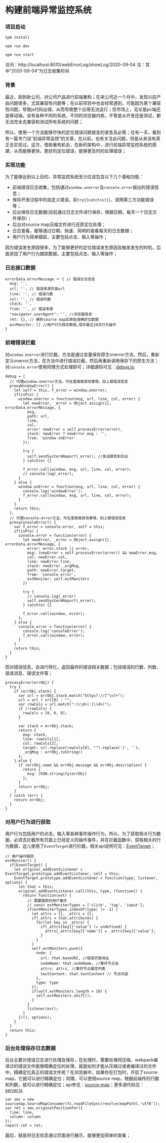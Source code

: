 # 构建前端异常监控系统

### 项目启动

```
npm install

npm run dev

npm run start
```
访问：http://localhost:8010/webErrorLog/showLog/2020-09-04 
注：其中“2020-09-04”为日志收集时间

### 背景

最近，刚到新公司，对公司产品进行前端重构；在来公司近一个月中，发现以前产品问题很多，尤其兼容性问题等；在以前项目中也会经常遇到，可能因为某个兼容性问题，导致js代码出错，从而导致整个应用无法运行；但市场上，无论是pc端还是移动端，会有各种不同的系统，不同的浏览器内核，不管是从开发还是测试，都无法完全去兼容和测试所有系统的问题；

所以，使用一个方法能够尽快的定位错误问题就变的紧急及必需；在有一天，看到有一篇专门谈“前端异常监控”的文章，在以前，也有关注此问题，但是从来没有真正去实现过。这次，借助重构机会，在新的架构中，进行前端异常监控系统的搭建，从而能够更快，更好的定位错误，能够更及时的处理错误；

### 实现功能

为了能够达到以上目的，异常监控系统至少应该包含以下几个基础功能：

- 前端错误日志收集，包括通过```window.onerror```及```console.error```报出的错误信息；
- 保存开发过程中的自定义错误，如```try{}catch(e){}```、调用第三方功能错误等；
- 后台保存日志数据(目前通过日志文件进行保存，根据日期，每天一个日志文件保存)；
- 后台对source map压缩文件进行还原定位处理；
- 日志查看，能够通过日期，快速、简明的查看每天的日志数据；
- 用户行为简单跟踪，主要包括点击、输入等操作；

因为错误发生原因很多，为了能够更好的定位错误发生原因及触发发生的时机，后面添加了用户行为跟踪数据，主要包括点击、输入等操作；

### 日志接口数据

```
errorData.errorMessage ＝ { // 错误日志信息
  msg: '',
  url: '', // 错误来源页面url
  line: '', // 错误行数
  col: '', // 错误列数
  stack: '',
  from: '', // 错误来源
  "navigator.userAgent": '', //浏览器信息
  ret: {}, // 解析source map后原始准确定位数据
  evtMoniter: [] //用户行为保存数组,保存最近10次行为操作
} 

```

### 前端错误拦截

对```window.onerror```进行拦截，方法是通过变量保存原生onerror方法，然后，重新定义onerror方法，在方法中进行错误拦截，然后再重新调用保存下的原生方法；对```console.error```使用同理方式处理即可；详细源码可见：[debug.js](https://github.com/pf12345/error-moniter/blob/master/debug.js);

```
debug = {
  // 代理window.onerror方法，可在里面做其他事情，如上报错误信息
  proxyWindowError() {
    let self = this, f_error = window.onerror;
    if(isPro) {
      window.onerror = function(msg, url, line, col, error) {
        let newError, _error = Object.assign({}, errorData.errorMessage, {
          msg,
          path: url,
          line,
          col,
          error: newError = self.processError(error),
          stack: newError ? newError.msg : '',
          from: 'window onError'
        });

        try {
          self.sendSystermReport(_error); //发送报告到后台
        } catch(e) {}

        f_error.call(window, msg, url, line, col, error);
        // console.log(_error);
      }
    } else {
      window.onError = function(msg, url, line, col, error) {
        console.log('windowError');
        f_error.call(window, msg, url, line, col, error);
      }
    }
    return this;
  },
  // 代理console.error方法，可在里面做其他事情，如上报错误信息
  proxyConsoleError() {
    var f_error = console.error, self = this;
    if(isPro) {
      console.error = function(error) {
        let newError, _error = Object.assign({}, errorData.errorMessage, {
          error: error.stack || error,
          msg: (newError = self.processError(error)) && newError.msg,
          col: newError.col,
          line: newError.line,
          stack: newError._orgMsg,
          path: newError.target,
          from: 'console error',
          evtMoniter: self.evtMoniters
        })

        try {
          // console.log(_error)
          self.sendSystermReport(_error);
        } catch(e) {}

        f_error.call(window, error);
      };
    } else {
      console.error = function(error) {
        console.log('consoleError');
        f_error.call(window, error);
      }
    }
    return this;
  }
}
```

而对错误信息，会进行转化，返回最终的错误相关数据；包括错误的行数、列数、错误消息、错误文件等；

```
processError(errObj) {
  try {
    if (errObj.stack) {
      var url = errObj.stack.match("https?://[^\n]+");
      url = url ? url[0] : "";
      var rowCols = url.match(":(\\d+):(\\d+)");
      if (!rowCols) {
        rowCols = [0, 0, 0];
      }

      var stack = errObj.stack;
      return {
        msg: stack,
        line: rowCols[1],
        col: rowCols[2],
        target: url.replace(rowCols[0], "").replace(')', ''),
        _orgMsg : errObj.toString()
      };
    } else {
      if (errObj.name && errObj.message && errObj.description) {
        return {
          msg: JSON.stringify(errObj)
        };
      }
      return errObj;
    }
  } catch (err) {
    return errObj;
  }
}
```

### 对用户行为进行获取

用户行为包括用户的点击、输入等各种事件操作行为，所以，为了获取相关行为数据，必须去拦截所有页面上已经定义的操作事件，并在拦截函数中，获取相关的行为数据，这儿使用了```EventTarget```进行拦截，相关api说明可见：[EventTarget](https://developer.mozilla.org/zh-CN/docs/Web/API/EventTarget)；

```
// 用户操作跟踪
evtMoniter() {
  if(EventTarget) {
    let original_addEventListener = EventTarget.prototype.addEventListener, self = this;
    EventTarget.prototype.addEventListener = function(type, listener, options) {
      let that = this;
      original_addEventListener.call(this, type, (function() {
        return function(evt) {
          // 需要跟踪的用户事件
          // const evtMoniterTypes = ['click', 'tap', 'input']; 
          if(evtMoniterTypes.indexOf(type) != -1) {
            let attrs = {}, _attrs = {};
            if(_attrs = that.attributes) {
              for(let key in _attrs) {
                if(_attrs[key]['value'] != undefined) {
                  attrs[_attrs[key]['name']] = _attrs[key]['value'];
                }
              }
            }
            self.evtMoniters.push({
              node: {
                url: that.baseURI, //错误页面地址
                nodeName: that.nodeName, //事件节点名
                attrs: attrs, //事件节点属性列表
                textContent: that.textContent // 节点内容
              },
              type: type
            });
            if(self.evtMoniters.length > 10) {
              self.evtMoniters.shift();
            }
          }
          listener(evt);
        }
      })(), options);
    }
  }
  return this;
}
```

### 后台处理保存日志数据

后台主要对错误日志进行处理及保存，在处理时，需要处理将压缩、webpack编译过的错误文件能够精确定位的处理，就是如何才能从压缩过或者编译过的文件中，精确定位真正的错误文件呢？在浏览器中，如果你在打包时，开启了source map，它就可以进行精确定位；同理，可以使用source map，根据前端传的行数和列数，就可以进行精确定位；api参见：[source-map](https://www.npmjs.com/package/source-map)；更多源代码见：[server.js](https://github.com/pf12345/error-moniter/blob/master/server/server.js)

```
var smc = new sourcemap.SourceMapConsumer(fs.readFileSync(resolve(mapPath),'utf8'));
var ret = smc.originalPositionFor({
  line: line,
  column: column
});
report.ret = ret;
```

最后，就是将日志信息通过页面进行展示，能够更加简单的查看；
